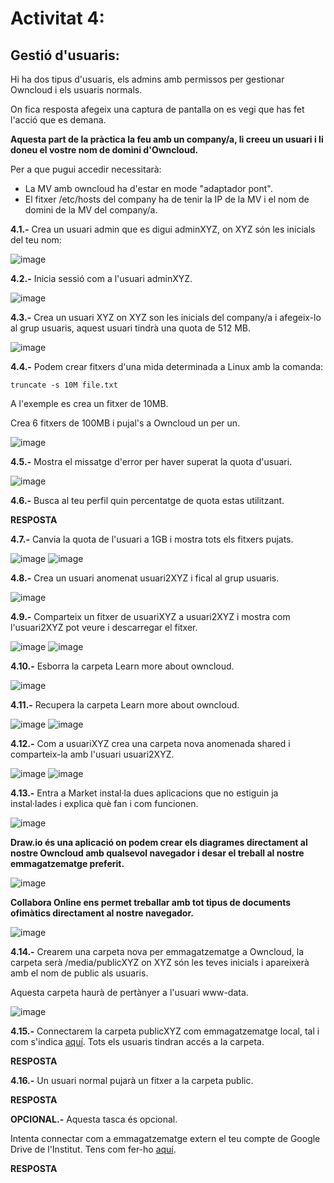 # Activitat 4:

## Gestió d'usuaris:

Hi ha dos tipus d'usuaris, els admins amb permissos per gestionar Owncloud i els usuaris normals.

On fica resposta afegeix una captura de pantalla on es vegi que has fet l'acció que es demana.

**Aquesta part de la pràctica la feu amb un company/a, li creeu un usuari i li doneu el vostre nom de domini d'Owncloud.**

Per a que pugui accedir necessitarà:

- La MV amb owncloud ha d'estar en mode "adaptador pont".
- El fitxer /etc/hosts del company ha de tenir la IP de la MV i el nom de domini de la MV del company/a.


**4.1.-** Crea un usuari admin que es digui adminXYZ, on XYZ són les inicials del teu nom:

![image](4.1.png)

**4.2.-** Inicia sessió com a l'usuari adminXYZ.

![image](4.2.png)

**4.3.-** Crea un usuari XYZ on XYZ son les inicials del company/a i afegeix-lo al grup usuaris, aquest usuari tindrà una quota de 512 MB.

![image](4.3.png)

**4.4.-** Podem crear fitxers d'una mida determinada a Linux amb la comanda:

```
truncate -s 10M file.txt
```

A l'exemple es crea un fitxer de 10MB.

Crea 6 fitxers de 100MB i pujal's a Owncloud un per un.

![image](4.4.png)

**4.5.-** Mostra el missatge d'error per haver superat la quota d'usuari.

![image](4.5.png)

**4.6.-** Busca al teu perfil quin percentatge de quota estas utilitzant.

**RESPOSTA**

**4.7.-** Canvia la quota de l'usuari a 1GB i mostra tots els fitxers pujats.

![image](4.6.png)
![image](4.7.png)

**4.8.-** Crea un usuari anomenat usuari2XYZ i fical al grup usuaris.

![image](4.8.png)

**4.9.-** Comparteix un fitxer de usuariXYZ a usuari2XYZ i mostra com l'usuari2XYZ pot veure i descarregar el fitxer.

![image](4.9.png)
![image](4.9.1.png)

**4.10.-** Esborra la carpeta Learn more about owncloud.

![image](4.10.png)

**4.11.-** Recupera la carpeta Learn more about owncloud.

![image](10.11.png)
![image](10.11.1.png)

**4.12.-** Com a usuariXYZ crea una carpeta nova anomenada shared i comparteix-la amb l'usuari usuari2XYZ.

![image](4.12.png)
![image](4.12.1.png)

**4.13.-** Entra a Market instal·la dues aplicacions que no estiguin ja instal·lades i explica què fan i com funcionen.

![image](https://user-images.githubusercontent.com/110727546/196159706-705ff624-c409-4632-acb4-f43ffcc486d4.png)

**Draw.io és una aplicació on podem crear els diagrames directament al nostre Owncloud amb qualsevol navegador i desar el treball al nostre emmagatzematge preferit.** 

![image](4.13.png)

**Collabora Online ens permet treballar amb tot tipus de documents ofimàtics directament al nostre navegador.**

![image](4.13.1.png)

**4.14.-** Crearem una carpeta nova per emmagatzematge a Owncloud, la carpeta serà /media/publicXYZ on XYZ són les teves inicials i apareixerà amb el nom de public als usuaris.

Aquesta carpeta haurà de pertànyer a l'usuari www-data.

![image](4.14.1.png)

**4.15.-** Connectarem la carpeta publicXYZ com emmagatzematge local, tal i com s'indica [aquí](https://doc.owncloud.com/server/next/admin_manual/configuration/files/external_storage/local.html). Tots els usuaris tindran accés a la carpeta.

**RESPOSTA**

**4.16.-** Un usuari normal pujarà un fitxer a la carpeta public.

**RESPOSTA**

**OPCIONAL.-** Aquesta tasca és opcional.

Intenta connectar com a emmagatzematge extern el teu compte de Google Drive de l'Institut. Tens com fer-ho [aquí](https://doc.owncloud.com/server/next/admin_manual/configuration/files/external_storage/google.html).

**RESPOSTA**

